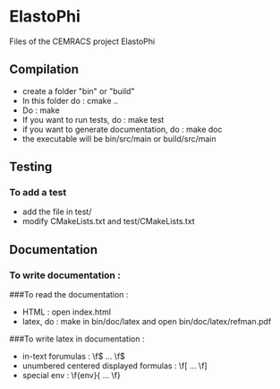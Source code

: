 # ElastoPhi
Files of the CEMRACS project ElastoPhi

## Compilation

- create a folder "bin" or "build"
- In this folder do : cmake ..
- Do : make
- If you want to run tests, do : make test
- if you want to generate documentation, do : make doc
- the executable will be bin/src/main or build/src/main


## Testing

### To add a test
- add the file in test/
- modify CMakeLists.txt and test/CMakeLists.txt


## Documentation

### To write documentation :


###To read the documentation :
- HTML : open index.html
- latex, do : make in bin/doc/latex and open bin/doc/latex/refman.pdf

###To write latex in documentation :
- in-text forumulas : \f$ ... \f$
- unumbered centered displayed formulas : \f[ ... \f]
- special env : \f{env}{ ... \f}


